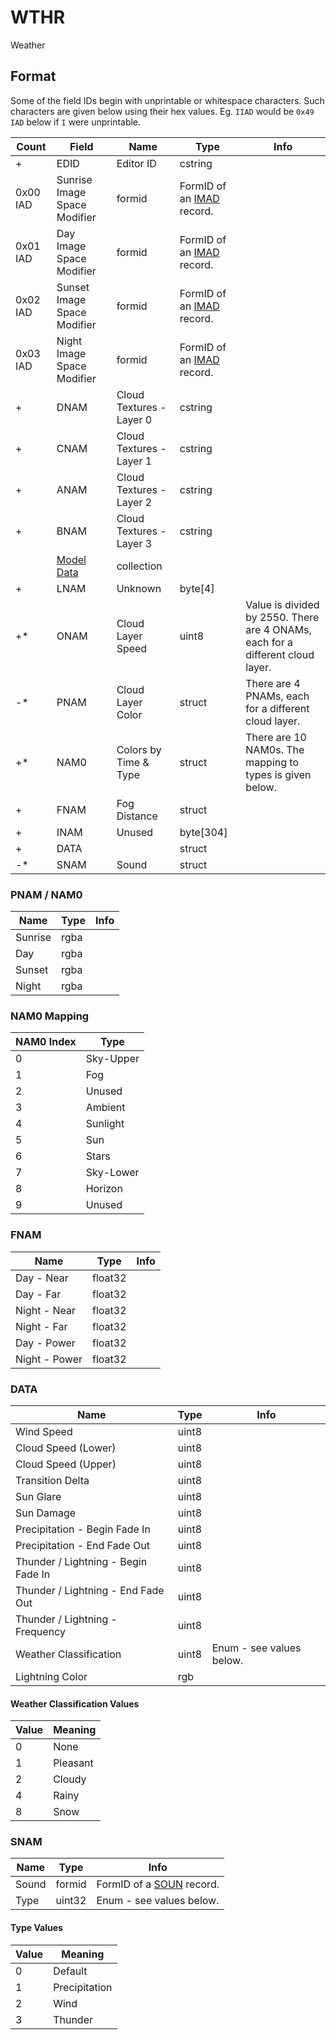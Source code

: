 WTHR
====

Weather

## Format

Some of the field IDs begin with unprintable or whitespace characters. Such characters are given below using their hex values. Eg. `IIAD` would be `0x49 IAD` below if `I` were unprintable.

Count | Field | Name | Type | Info
------|-------|------|------|-----
+ | EDID | Editor ID | cstring |
 | 0x00 IAD | Sunrise Image Space Modifier | formid | FormID of an [IMAD](IMAD.md) record.
 | 0x01 IAD | Day Image Space Modifier | formid | FormID of an [IMAD](IMAD.md) record.
 | 0x02 IAD | Sunset Image Space Modifier | formid | FormID of an [IMAD](IMAD.md) record.
 | 0x03 IAD | Night Image Space Modifier | formid | FormID of an [IMAD](IMAD.md) record.
+ | DNAM | Cloud Textures - Layer 0 | cstring |
+ | CNAM | Cloud Textures - Layer 1 | cstring |
+ | ANAM | Cloud Textures - Layer 2 | cstring |
+ | BNAM | Cloud Textures - Layer 3 | cstring |
 | | [Model Data](Fields/Model.md) | collection |
+ | LNAM | Unknown | byte[4] |
+* | ONAM | Cloud Layer Speed | uint8 | Value is divided by 2550. There are 4 ONAMs, each for a different cloud layer.
-* | PNAM | Cloud Layer Color | struct | There are 4 PNAMs, each for a different cloud layer.
+* | NAM0 | Colors by Time & Type | struct | There are 10 NAM0s. The mapping to types is given below.
+ | FNAM | Fog Distance | struct |
+ | INAM | Unused | byte[304] |
+ | DATA | | struct |
-* | SNAM | Sound | struct |

### PNAM / NAM0

Name | Type | Info
-----|------|-----
Sunrise | rgba |
Day | rgba |
Sunset | rgba |
Night | rgba |
 
### NAM0 Mapping

NAM0 Index | Type
-----------|-----
0 | Sky-Upper
1 | Fog
2 | Unused
3 | Ambient
4 | Sunlight
5 | Sun
6 | Stars
7 | Sky-Lower
8 | Horizon
9 | Unused

### FNAM

Name | Type | Info
-----|------|-----
Day - Near | float32 |
Day - Far | float32 |
Night - Near | float32 |
Night - Far | float32 |
Day - Power | float32 |
Night - Power | float32 |

### DATA

Name | Type | Info
-----|------|-----
Wind Speed | uint8 |
Cloud Speed (Lower) | uint8 |
Cloud Speed (Upper) | uint8 |
Transition Delta | uint8 |
Sun Glare | uint8 |
Sun Damage | uint8 |
Precipitation - Begin Fade In | uint8 |
Precipitation - End Fade Out | uint8 |
Thunder / Lightning - Begin Fade In | uint8 |
Thunder / Lightning - End Fade Out | uint8 |
Thunder / Lightning - Frequency | uint8 |
Weather Classification | uint8 | Enum - see values below.
Lightning Color | rgb |
 
#### Weather Classification Values

Value | Meaning
------|--------
0 | None
1 | Pleasant
2 | Cloudy
4 | Rainy
8 | Snow

### SNAM

Name | Type | Info
-----|------|-----
Sound | formid | FormID of a [SOUN](SOUN.md) record.
Type | uint32 | Enum - see values below.
 
#### Type Values

Value | Meaning
------|--------
0 | Default
1 | Precipitation
2 | Wind
3 | Thunder
